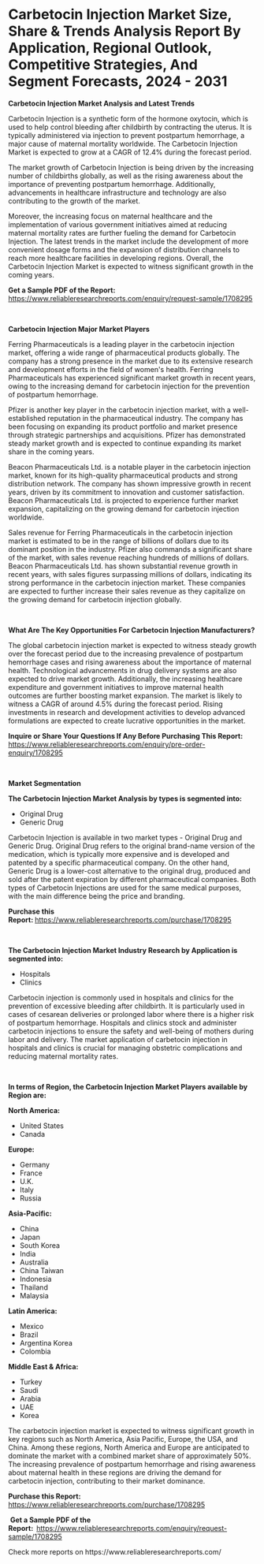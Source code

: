 <p><h1>Carbetocin Injection Market Size, Share & Trends Analysis Report By Application, Regional Outlook, Competitive Strategies, And Segment Forecasts, 2024 - 2031</h1></p><p><strong>Carbetocin Injection Market Analysis and Latest Trends</strong></p>
<p><p>Carbetocin Injection is a synthetic form of the hormone oxytocin, which is used to help control bleeding after childbirth by contracting the uterus. It is typically administered via injection to prevent postpartum hemorrhage, a major cause of maternal mortality worldwide. The Carbetocin Injection Market is expected to grow at a CAGR of 12.4% during the forecast period.</p><p>The market growth of Carbetocin Injection is being driven by the increasing number of childbirths globally, as well as the rising awareness about the importance of preventing postpartum hemorrhage. Additionally, advancements in healthcare infrastructure and technology are also contributing to the growth of the market.</p><p>Moreover, the increasing focus on maternal healthcare and the implementation of various government initiatives aimed at reducing maternal mortality rates are further fueling the demand for Carbetocin Injection. The latest trends in the market include the development of more convenient dosage forms and the expansion of distribution channels to reach more healthcare facilities in developing regions. Overall, the Carbetocin Injection Market is expected to witness significant growth in the coming years.</p></p>
<p><strong>Get a Sample PDF of the Report:&nbsp;</strong> <a href="https://www.reliableresearchreports.com/enquiry/request-sample/1708295">https://www.reliableresearchreports.com/enquiry/request-sample/1708295</a></p>
<p>&nbsp;</p>
<p><strong>Carbetocin Injection Major Market Players</strong></p>
<p><p>Ferring Pharmaceuticals is a leading player in the carbetocin injection market, offering a wide range of pharmaceutical products globally. The company has a strong presence in the market due to its extensive research and development efforts in the field of women's health. Ferring Pharmaceuticals has experienced significant market growth in recent years, owing to the increasing demand for carbetocin injection for the prevention of postpartum hemorrhage.</p><p>Pfizer is another key player in the carbetocin injection market, with a well-established reputation in the pharmaceutical industry. The company has been focusing on expanding its product portfolio and market presence through strategic partnerships and acquisitions. Pfizer has demonstrated steady market growth and is expected to continue expanding its market share in the coming years.</p><p>Beacon Pharmaceuticals Ltd. is a notable player in the carbetocin injection market, known for its high-quality pharmaceutical products and strong distribution network. The company has shown impressive growth in recent years, driven by its commitment to innovation and customer satisfaction. Beacon Pharmaceuticals Ltd. is projected to experience further market expansion, capitalizing on the growing demand for carbetocin injection worldwide.</p><p>Sales revenue for Ferring Pharmaceuticals in the carbetocin injection market is estimated to be in the range of billions of dollars due to its dominant position in the industry. Pfizer also commands a significant share of the market, with sales revenue reaching hundreds of millions of dollars. Beacon Pharmaceuticals Ltd. has shown substantial revenue growth in recent years, with sales figures surpassing millions of dollars, indicating its strong performance in the carbetocin injection market. These companies are expected to further increase their sales revenue as they capitalize on the growing demand for carbetocin injection globally.</p></p>
<p>&nbsp;</p>
<p><strong>What Are The Key Opportunities For Carbetocin Injection Manufacturers?</strong></p>
<p><p>The global carbetocin injection market is expected to witness steady growth over the forecast period due to the increasing prevalence of postpartum hemorrhage cases and rising awareness about the importance of maternal health. Technological advancements in drug delivery systems are also expected to drive market growth. Additionally, the increasing healthcare expenditure and government initiatives to improve maternal health outcomes are further boosting market expansion. The market is likely to witness a CAGR of around 4.5% during the forecast period. Rising investments in research and development activities to develop advanced formulations are expected to create lucrative opportunities in the market.</p></p>
<p><strong>Inquire or Share Your Questions If Any Before Purchasing This Report:</strong> <a href="https://www.reliableresearchreports.com/enquiry/pre-order-enquiry/1708295">https://www.reliableresearchreports.com/enquiry/pre-order-enquiry/1708295</a></p>
<p>&nbsp;</p>
<p><strong>Market Segmentation</strong></p>
<p><strong>The Carbetocin Injection Market Analysis by types is segmented into:</strong></p>
<p><ul><li>Original Drug</li><li>Generic Drug</li></ul></p>
<p><p>Carbetocin Injection is available in two market types - Original Drug and Generic Drug. Original Drug refers to the original brand-name version of the medication, which is typically more expensive and is developed and patented by a specific pharmaceutical company. On the other hand, Generic Drug is a lower-cost alternative to the original drug, produced and sold after the patent expiration by different pharmaceutical companies. Both types of Carbetocin Injections are used for the same medical purposes, with the main difference being the price and branding.</p></p>
<p><strong>Purchase this Report:&nbsp;</strong><a href="https://www.reliableresearchreports.com/purchase/1708295">https://www.reliableresearchreports.com/purchase/1708295</a></p>
<p>&nbsp;</p>
<p><strong>The Carbetocin Injection Market Industry Research by Application is segmented into:</strong></p>
<p><ul><li>Hospitals</li><li>Clinics</li></ul></p>
<p><p>Carbetocin injection is commonly used in hospitals and clinics for the prevention of excessive bleeding after childbirth. It is particularly used in cases of cesarean deliveries or prolonged labor where there is a higher risk of postpartum hemorrhage. Hospitals and clinics stock and administer carbetocin injections to ensure the safety and well-being of mothers during labor and delivery. The market application of carbetocin injection in hospitals and clinics is crucial for managing obstetric complications and reducing maternal mortality rates.</p></p>
<p>&nbsp;</p>
<p><strong>In terms of Region, the Carbetocin Injection Market Players available by Region are:</strong></p>
<p>
    <p> <strong> North America: </strong>
        <ul>
            <li>United States</li>
            <li>Canada</li>
        </ul>
        </p> 
    <p> <strong> Europe: </strong>
        <ul>
            <li>Germany</li>
            <li>France</li>
            <li>U.K.</li>
            <li>Italy</li>
            <li>Russia</li>
        </ul>
        </p> 
    <p> <strong> Asia-Pacific: </strong>
        <ul>
            <li>China</li>
            <li>Japan</li>
            <li>South Korea</li>
            <li>India</li>
            <li>Australia</li>
            <li>China Taiwan</li>
            <li>Indonesia</li>
            <li>Thailand</li>
            <li>Malaysia</li>
        </ul>
        </p> 
    <p> <strong> Latin America: </strong>
        <ul>
            <li>Mexico</li>
            <li>Brazil</li>
            <li>Argentina Korea</li>
            <li>Colombia</li>
        </ul>
        </p> 
    <p> <strong> Middle East & Africa: </strong>
        <ul>
            <li>Turkey</li>
            <li>Saudi</li>
            <li>Arabia</li>
            <li>UAE</li>
            <li>Korea</li>
        </ul>
    </p>
    </p>
<p><p>The carbetocin injection market is expected to witness significant growth in key regions such as North America, Asia Pacific, Europe, the USA, and China. Among these regions, North America and Europe are anticipated to dominate the market with a combined market share of approximately 50%. The increasing prevalence of postpartum hemorrhage and rising awareness about maternal health in these regions are driving the demand for carbetocin injection, contributing to their market dominance.</p></p>
<p><strong>Purchase this Report: </strong><a href="https://www.reliableresearchreports.com/purchase/1708295">https://www.reliableresearchreports.com/purchase/1708295</a></p>
<p>&nbsp;<strong>Get a Sample PDF of the Report:&nbsp;&nbsp;</strong><a href="https://www.reliableresearchreports.com/enquiry/request-sample/1708295">https://www.reliableresearchreports.com/enquiry/request-sample/1708295</a></p>
<p><strong></strong></p>
<p>Check more reports on https://www.reliableresearchreports.com/</p>